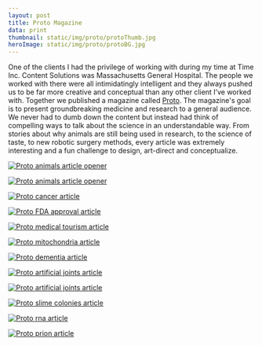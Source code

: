 ```yaml
---
layout: post
title: Proto Magazine
data: print
thumbnail: static/img/proto/protoThumb.jpg
heroImage: static/img/proto/protoBG.jpg
---
```


<p>One of the clients I had the privilege of working with during my time at Time Inc. Content Solutions was Massachusetts General Hospital. The people we worked with there were all intimidatingly intelligent and they always pushed us to be far more creative and conceptual than any other client I’ve worked with. Together we published a magazine called <a class="theme-txt-orange" href="http://protomag.com/">Proto</a>. The magazine's goal is to present groundbreaking medicine and research to a general audience. We never had to dumb down the content but instead had think of compelling ways to talk about the science in an understandable way. From stories about why animals are still being used in research, to the science of taste, to new robotic surgery methods, every article was extremely interesting and a fun challenge to design, art-direct and conceptualize.</p>

<a href="static/img/proto/animals.jpg"><img alt="Proto animals article opener" src="static/img/proto/animals.jpg"></a>

<a href="static/img/proto/animals2.jpg"><img alt="Proto animals article opener" src="static/img/proto/animals2.jpg"></a>

<a href="static/img/proto/cancer.jpg"><img alt="Proto cancer article" src="static/img/proto/cancer.jpg"></a>

<a href="static/img/proto/drug.jpg"><img alt="Proto FDA approval article" src="static/img/proto/drug.jpg"></a>

<a href="static/img/proto/stat1.jpg"><img alt="Proto medical tourism article" src="static/img/proto/stat1.jpg"></a>

<a href="static/img/proto/energy.jpg"><img alt="Proto mitochondria article" src="static/img/proto/energy.jpg"></a>

<a href="static/img/proto/fade.jpg"><img alt="Proto dementia article" src="static/img/proto/fade.jpg"></a>

<a href="static/img/proto/joint1.jpg"><img alt="Proto artificial joints article" src="static/img/proto/joint1.jpg"></a>

<a href="static/img/proto/joint2.jpg"><img alt="Proto artificial joints article" src="static/img/proto/joint2.jpg"></a>

<a href="static/img/proto/slime.jpg"><img alt="Proto slime colonies article" src="static/img/proto/slime.jpg"></a>

<div class="col-lg-8 col-md-8 col-sm-12 col-xs-12">
  <a href="static/img/proto/rna.jpg"><img alt="Proto rna article" src="static/img/proto/rna.jpg"></a>
</div>

<a href="static/img/proto/prions.jpg"><img alt="Proto prion article" src="static/img/proto/prions.jpg"></a>